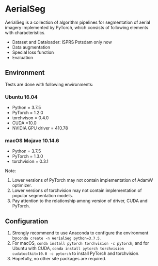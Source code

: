 # AerialSeg
AerialSeg is a collection of algorithm pipelines for segmentation of aerial imagery implemented by PyTorch, which consists of following elements with characteristics.

- Dataset and Dataloader: ISPRS Potsdam only now
- Data augmentation
- Special loss function
- Evaluation

## Environment

Tests are done with following environments:

### Ubuntu 16.04

- Python = 3.7.5
- PyTorch = 1.2.0
- torchvison = 0.4.0
- CUDA =10.0
- NVIDIA GPU driver = 410.78

### macOS Mojave 10.14.6

- Python = 3.7.5
- PyTorch = 1.3.0
- torchvision = 0.3.1

Note:

1. Lower versions of PyTorch may not contain implementation of AdamW optimizer.
2. Lower versions of torchvision may not contain implementation of popular segmentation models.
3. Pay attention to the relationship among version of driver, CUDA and PyTorch.

## Configuration

1. Strongly recommend to use Anaconda to configure the environment by`conda create -n AerialSeg python=3.7.5`.
2. For macOS, `conda install pytorch torchvision -c pytorch`, and for Ubuntu with CUDA, `conda install pytorch torchvision cudatoolkit=10.0 -c pytorch` to install PyTorch and torchvision.
3. Hopefully, no other site packages are required.



